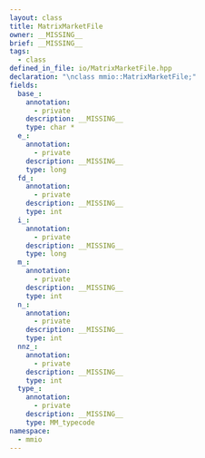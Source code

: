 ```yaml
---
layout: class
title: MatrixMarketFile
owner: __MISSING__
brief: __MISSING__
tags:
  - class
defined_in_file: io/MatrixMarketFile.hpp
declaration: "\nclass mmio::MatrixMarketFile;"
fields:
  base_:
    annotation:
      - private
    description: __MISSING__
    type: char *
  e_:
    annotation:
      - private
    description: __MISSING__
    type: long
  fd_:
    annotation:
      - private
    description: __MISSING__
    type: int
  i_:
    annotation:
      - private
    description: __MISSING__
    type: long
  m_:
    annotation:
      - private
    description: __MISSING__
    type: int
  n_:
    annotation:
      - private
    description: __MISSING__
    type: int
  nnz_:
    annotation:
      - private
    description: __MISSING__
    type: int
  type_:
    annotation:
      - private
    description: __MISSING__
    type: MM_typecode
namespace:
  - mmio
---
```


```{index}  MatrixMarketFile
```

